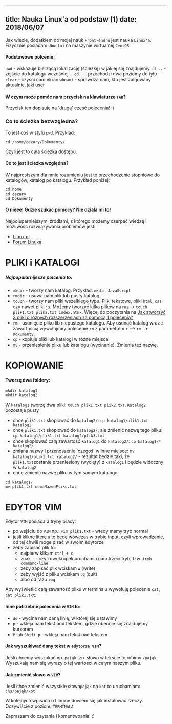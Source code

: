 ----
title: Nauka Linux'a od podstaw (1)
date: 2018/06/07
----

Jak wiecie, dodatkiem do mojej nauk `Front-end'u` jest nauka `Linux'a`. Fizycznie posiadam `Ubuntu` i na maszynie wirtualnej `CentOS`.

#### Podstawowe polcenie:
`pwd` - wskazuje bierzącą lokalizację (ścieżkę) w jakiej się znajdujemy
`cd ..` - zejście do katalogu wcześniej
`..cd..` - przechodzi dwa poziomy do tyłu
`clear` - czyści nam ekran
`whoami` - sprawdza nam, kto jest zalgowany aktualnie, jaki user

#### W czym może pomóc nam przycisk na klawiaturze `TAB`? 
Przycisk ten dopisuje na 'drugą' część polecenia! :)

### Co to ścieżka bezwzgledna?
To jest coś w stylu `pwd`. Przykład:
```
cd /home/cezary/Dokumenty/
```
Czyli jest to cała ścieżka dostępu.

#### Co to jest ścieżka względna?
W najprostszym dla mnie rozumieniu jest to przechodzenie stopniowe do katalogów, katalog po katalogu. Przykład poniżej:
```
cd home
cd cezary
cd Dokumenty
```

#### O nieee! Gdzie szukać pomocy? Nie działa mi to! 
Najpoluparniejszymi źródłami, z którego możemy czerpać wiedzę i możliwość rozwiązywania problemów jest:
* [Linux.pl](http://www.linux.pl)
* [Forum Linuxa](http://www.forum.linux.pl)

# PLIKI i KATALOGI

##### Najpopularnijesze polcenia to:
* `mkdir` - tworzy nam katalog. Przykład: `mkdir JavaScript`
* `rmdir` - usuwa nam plik lub pusty katalog
* `touch` - tworzy nam pliki wszelkiego typu. Pliki tekstowe, pliki `html`, `css` czy nawet pliki `js`. Możemy tworzyć kilka plików na raz -> `touch plik1.txt plik2.txt index.htmk`. Więcej do poczytania na [Jak stworzyć 3 pliki o różnych rozszerzeniach za pomocą 1 polecenia?](https://piecioshka.pl/blog/2018/05/21/jak-stworzyc-3-pliki-o-roznych-rozszerzeniach.html)
* `rm` - usunięcie pliku lib niepustego katalogu. Aby usunąć katalog wraz z zawartością wywołujmey polecenie `rm` z parametrem `r` --> `rm -r Dokumenty`.
* `cp` - kopiuje pliki lub katalogi w różne miejsca
*  `mv` - przeniesienie pliku lub katalogu (wycinanie). Zmienia też nazwę.

 
# KOPIOWANIE

#### Tworzę dwa foldery:
```
mkdir katalog1
mkdir katalog2
```
W `katalog1` tworzę dwa pliki: `touch plik1.txt plik2.txt`. `Katalog2` pozostaje pusty

* chce `plik1.txt` skopiować do `katalog2/`:
`cp katalog1/plik1.txt katalog2`
* chce `plik1.txt` skopiować do `katalog2/`, ale zmienić nazwę tego pliku:
`cp katalog1/plik1.txt katalog2/plik3.txt`
* chce skopiować całą zawartość `katalog1` do `katalog2/`:
`cp katalog1/* katalog2/`
* zmiana nazwy i przenoszenie 'czegoś' w inne miejsce:
`mv katalog1/plik1.txt katalog2/` - rezultat będzie taki, że `plik1.txt`zostanie przeniesiony (wycięty) z `katalog1` i będzie widoczny w `katalog2`
* chce zmienić nazwę pliku w tym samym katalogu:
```
cd katalog1/
mv plik1.txt nowaNazwaPliku.txt
```

# EDYTOR VIM

Edytor `VIM` posiada 3 tryby pracy:
* po wejściu do `VIM` np.: `vim plik1.txt` - wtedy mamy tryb normal
* jeśli kliknę literę `a` to będę wówczas w trybie input, czyli wprowadzanie, od tej chwili moge pisać w swoim edytorze
* żeby zapisać plik to:
  * najpierw klikam `ctrl + c`
  * znak `:` - czyli dwukropek uruchamia nam trzeci tryb, tzw. `tryb command-line`
  * żeby zapisać plik wciskam `w` (write)
  * żeby wyjść z pliku wciskam `:q` (quit)
  * albo od razu `:wq`

Aby wyświetlić całą zawartość pliku w terminalu wywołuję polecenie `cat`, `cat plik1.txt`.

#### Inne potrzebne polecenia w `VIM` to:
* `dd` - wycina nam daną linię, w której się ustawimy
* `p` - wkleja nam tekst pod tekstem, gdzie obecnie się znajdujemy kursorem
* `P` lub `Shift p` - wkleja nam tekst nad tekstem

#### Jak wyszukiwać dany tekst w `edytorze VIM`?

Jeśli chcemy wyszukać np. `pająk` tzn. słowo w tekście to robimy `/pająk`. Wyszukają nam się wyrazy o tej wartosci w całym naszym pliku.

#### Jak zmienić słowo w `VIM`?
Jesli chce zmienić wszystkie słowa`pająk` na `kot` to uruchamiam: `:%s/pająk/kot`

W kolejnych wpisach o Linuxie dowiem się jak instalować rzeczy. Oczywiście z pozionu `TERMINALA`

Zapraszam do czytania i komentwoania! :)




